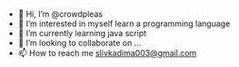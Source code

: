 - 👋 Hi, I’m @crowdpleas
- 👀 I’m interested in myself learn a programming language
- 🌱 I’m currently learning java script
- 💞️ I’m looking to collaborate on ...
- 📫 How to reach me slivkadima003@gmail.com

<!---
crowdpleas/crowdpleas is a ✨ special ✨ repository because its `README.md` (this file) appears on your GitHub profile.
You can click the Preview link to take a look at your changes.
--->
